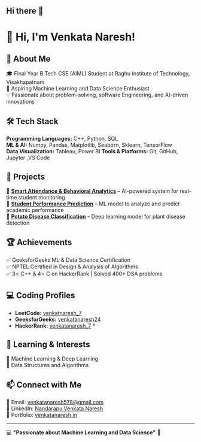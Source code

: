 ## Hi there 👋

# 👋 Hi, I'm Venkata Naresh!

## 🚀 About Me  
🎓 Final Year B.Tech CSE (AIML) Student at Raghu Institute of Technology, Visakhapatnam  
📌 Aspiring Machine Learning and Data Science Enthusiast  
💡 Passionate about problem-solving, software Engineering, and AI-driven innovations  

## 🛠️ Tech Stack  
**Programming Languages:** C++, Python, SQL   
**ML & AI:** Numpy, Pandas, Matplotlib, Seaborn, Sklearn, TensorFlow  
**Data Visualization:** Tableau, Power BI
**Tools & Platforms:** Git, GitHub, Jupyter ,VS Code  

## 📌 Projects  
🔹 **[Smart Attendance & Behavioral Analytics](#)** – AI-powered system for real-time student monitoring  
🔹 **[Student Performance Prediction](https://github.com/venkatanaresh4285/Machine-Learning-Project)** – ML model to analyze and predict academic performance  
🔹 **[Potato Disease Classification](https://github.com/venkatanaresh4285/Potato-Disease)** – Deep learning model for plant disease detection  

## 🏆 Achievements  
✅ GeeksforGeeks ML & Data Science Certification  
✅ NPTEL Certified in Design & Analysis of Algorithms  
✅ 3⭐ C++ & 4⭐ C on HackerRank | Solved 400+ DSA problems  

## 💻 Coding Profiles  
- **LeetCode:** [venkatnaresh_7](https://leetcode.com/u/venkatnaresh_7/)  
- **GeeksforGeeks:** [venkatanaresh24](https://www.geeksforgeeks.org/user/venkatanaresh24/)  
- **HackerRank:** [venkatanaresh_7](https://www.hackerrank.com/profile/213j1a4285) *  

## 🌱 Learning & Interests  
🔹 Machine Learning & Deep Learning  
🔹 Data Structures and Algorithms

## 📫 Connect with Me  
📧 Email: venkatanaresh578@gmail.com  
💼 LinkedIn: [Nandarapu Venkata Naresh](https://www.linkedin.com/in/nandarapu-venkata-naresh/)  
📂 Portfolio: [venkatanaresh.in](https://venkatanaresh4285.github.io/venkatanaresh4285/) 

---

💻 **"Passionate about Machine Learning and Data Science"** 🚀
